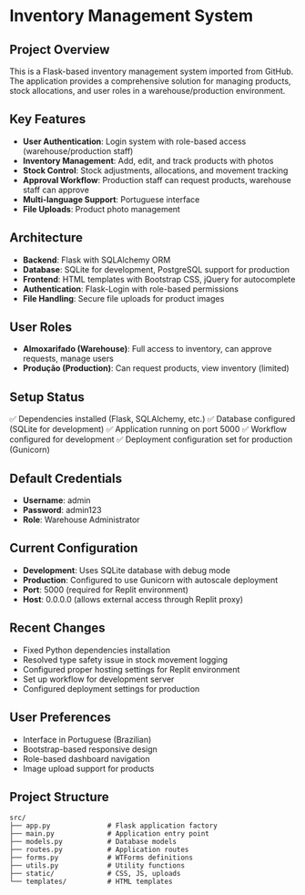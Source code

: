 # Inventory Management System

## Project Overview
This is a Flask-based inventory management system imported from GitHub. The application provides a comprehensive solution for managing products, stock allocations, and user roles in a warehouse/production environment.

## Key Features
- **User Authentication**: Login system with role-based access (warehouse/production staff)
- **Inventory Management**: Add, edit, and track products with photos
- **Stock Control**: Stock adjustments, allocations, and movement tracking
- **Approval Workflow**: Production staff can request products, warehouse staff can approve
- **Multi-language Support**: Portuguese interface
- **File Uploads**: Product photo management

## Architecture
- **Backend**: Flask with SQLAlchemy ORM
- **Database**: SQLite for development, PostgreSQL support for production
- **Frontend**: HTML templates with Bootstrap CSS, jQuery for autocomplete
- **Authentication**: Flask-Login with role-based permissions
- **File Handling**: Secure file uploads for product images

## User Roles
- **Almoxarifado (Warehouse)**: Full access to inventory, can approve requests, manage users
- **Produção (Production)**: Can request products, view inventory (limited)

## Setup Status
✅ Dependencies installed (Flask, SQLAlchemy, etc.)
✅ Database configured (SQLite for development)
✅ Application running on port 5000
✅ Workflow configured for development
✅ Deployment configuration set for production (Gunicorn)

## Default Credentials
- **Username**: admin
- **Password**: admin123
- **Role**: Warehouse Administrator

## Current Configuration
- **Development**: Uses SQLite database with debug mode
- **Production**: Configured to use Gunicorn with autoscale deployment
- **Port**: 5000 (required for Replit environment)
- **Host**: 0.0.0.0 (allows external access through Replit proxy)

## Recent Changes
- Fixed Python dependencies installation
- Resolved type safety issue in stock movement logging
- Configured proper hosting settings for Replit environment
- Set up workflow for development server
- Configured deployment settings for production

## User Preferences
- Interface in Portuguese (Brazilian)
- Bootstrap-based responsive design
- Role-based dashboard navigation
- Image upload support for products

## Project Structure
```
src/
├── app.py              # Flask application factory
├── main.py             # Application entry point
├── models.py           # Database models
├── routes.py           # Application routes
├── forms.py            # WTForms definitions
├── utils.py            # Utility functions
├── static/             # CSS, JS, uploads
└── templates/          # HTML templates
```
